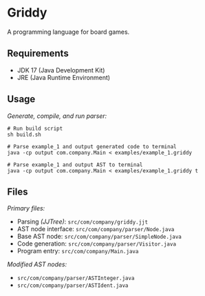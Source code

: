 # Griddy

A programming language for board games.

## Requirements

- JDK 17 (Java Development Kit)
- JRE (Java Runtime Environment)

## Usage

*Generate, compile, and run parser:*

```shell
# Run build script
sh build.sh

# Parse example_1 and output generated code to terminal
java -cp output com.company.Main < examples/example_1.griddy

# Parse example_1 and output AST to terminal
java -cp output com.company.Main < examples/example_1.griddy t
```

## Files

*Primary files:*

- Parsing *(JJTree)*: `src/com/company/griddy.jjt`
- AST node interface: `src/com/company/parser/Node.java`
- Base AST node: `src/com/company/parser/SimpleNode.java`
- Code generation: `src/com/company/parser/Visitor.java`
- Program entry: `src/com/company/Main.java`

*Modified AST nodes:*

- `src/com/company/parser/ASTInteger.java`
- `src/com/company/parser/ASTIdent.java`